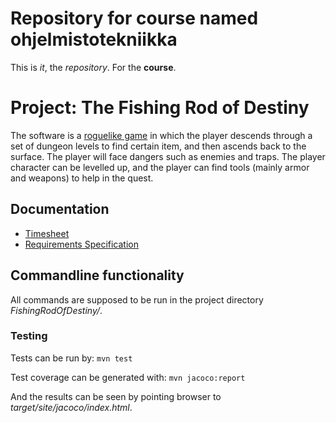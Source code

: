 # Repository for course named ohjelmistotekniikka

This is *it*, the *repository*. For the **course**.

# Project: The Fishing Rod of Destiny

The software is a [roguelike game](https://en.wikipedia.org/wiki/Roguelike) in which the player descends through a set of dungeon levels to find certain item, and then ascends back to the surface. The player will face dangers such as enemies and traps. The player character can be levelled up, and the player can find tools (mainly armor and weapons) to help in the quest.

## Documentation

* [Timesheet](documentation/timesheet.md)
* [Requirements Specification](documentation/requirements_specification.md)


## Commandline functionality

All commands are supposed to be run in the project directory *FishingRodOfDestiny/*.

### Testing

Tests can be run by:
```mvn test```

Test coverage can be generated with:
```mvn jacoco:report```

And the results can be seen by pointing browser to *target/site/jacoco/index.html*.
